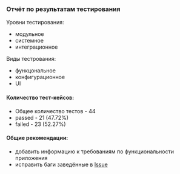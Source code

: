 ### Отчёт по результатам тестирования
Уровни тестирования:
* модульное
* системное
* интеграционное

Виды тестрования:
* функцональное
* конфигурационное
* UI

#### Количество тест-кейсов:
* Общее количество тестов - 44
* passed - 21 (47.72%)
* failed - 23 (52.27%)

#### Общие рекомендации:
* добавить информацию к требованиям по функциональности приложения
* исправить баги заведённые в [Issue](https://github.com/KlokovAleksey/Diplom/issues)

